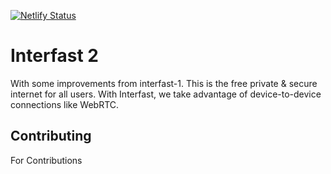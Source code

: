 [![Netlify Status](https://api.netlify.com/api/v1/badges/6f6a079a-696a-4bde-a438-4d57da071e8f/deploy-status)](https://app.netlify.com/sites/interfast-2/deploys)
# Interfast 2
With some improvements from interfast-1.
This is the free private & secure internet for all users.
With Interfast, we take advantage of device-to-device connections like WebRTC.


## Contributing
For Contributions 

